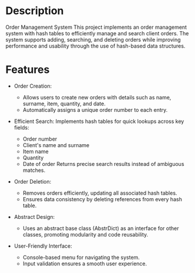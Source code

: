 # Description

Order Management System
This project implements an order management system with hash tables to efficiently manage and search client orders. The system supports adding, searching, and deleting orders while improving performance and usability through the use of hash-based data structures.

# Features

- Order Creation:
  - Allows users to create new orders with details such as name, surname, item, quantity, and date.
  - Automatically assigns a unique order number to each entry.

- Efficient Search:
  Implements hash tables for quick lookups across key fields:
  - Order number
  - Client's name and surname
  - Item name
  - Quantity
  - Date of order
  Returns precise search results instead of ambiguous matches.

- Order Deletion:
  - Removes orders efficiently, updating all associated hash tables.
  - Ensures data consistency by deleting references from every hash table.

- Abstract Design:
  - Uses an abstract base class (AbstrDict) as an interface for other classes, promoting modularity and code reusability.

- User-Friendly Interface:
  - Console-based menu for navigating the system.
  - Input validation ensures a smooth user experience.
